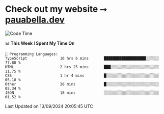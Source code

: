 # Check out my website ⭢ [pauabella.dev](https://pauabella.dev)

<!--START_SECTION:waka-->
![Code Time](http://img.shields.io/badge/Code%20Time-3%2C722%20hrs%2047%20mins-blue)

📊 **This Week I Spent My Time On** 

```text
💬 Programming Languages: 
TypeScript               16 hrs 6 mins       ███████████████████░░░░░░   77.88 % 
HTML                     2 hrs 25 mins       ███░░░░░░░░░░░░░░░░░░░░░░   11.75 % 
CSS                      1 hr 4 mins         █░░░░░░░░░░░░░░░░░░░░░░░░   05.18 % 
Other                    28 mins             █░░░░░░░░░░░░░░░░░░░░░░░░   02.34 % 
JSON                     18 mins             ░░░░░░░░░░░░░░░░░░░░░░░░░   01.52 % 
```


 Last Updated on 13/09/2024 20:05:45 UTC
<!--END_SECTION:waka-->
